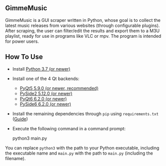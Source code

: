 ## GimmeMusic
GimmeMusic is a GUI scraper written in Python, whose goal is to collect the latest music releases from various websites (through configurable plugins). After scraping, the user can filter/edit the results and export them to a M3U playlist, ready for use in programs like VLC or mpv. The program is intended for power users.

## How To Use
* Install [Python 3.7 (or newer)](http://www.python.org)
* Install one of the 4 Qt backends:
    - [PyQt5 5.9.0 (or newer, recommended)](https://pypi.org/project/PyQt5/)
    - [PySide2 5.12.0 (or newer)](https://pypi.org/project/PySide2/)
    - [PyQt6 6.2.0 (or newer)](https://pypi.org/project/PyQt6/)
    - [PySide6 6.2.0 (or newer)](https://pypi.org/project/PySide6/)
* Install the remaining dependencies through `pip` using `requirements.txt` ([Guide](https://pip.pypa.io/en/latest/user_guide/#requirements-files))
* Execute the following command in a command prompt:

    python3 main.py

You can replace `python3` with the path to your Python executable, including the executable name and `main.py` with the path to `main.py` (including the filename).
